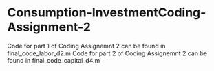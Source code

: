 # Consumption-InvestmentCoding-Assignment-2

Code for part 1 of Coding Assignemnt 2 can be found in final_code_labor_d2.m
Code for part 2 of Coding Assignemnt 2 can be found in final_code_capital_d4.m
